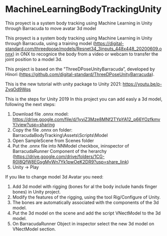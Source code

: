 # MachineLearningBodyTrackingUnity
This proyect is a system body tracking using Machine Learning in Unity  through Barracuda to move avatar 3d model


This proyect is a system body tracking using Machine Learning in Unity 
through Barracuda, using a training model (https://digital-standard.com/threedpose/models/Resnet34_3inputs_448x448_20200609.onnx) in ONX to recognice the body from a video or webcam to transfer the joint position to a model 3d.

This project is based on the "ThreeDPoseUnityBarracuda”, developed by Hinori (https://github.com/digital-standard/ThreeDPoseUnityBarracuda).


This is the new tutorial with unity package to Unity 2021:
https://youtu.be/p-ZyqOd9Wqs

This is the steps for Unity 2019
In this project you can add easly a 3d model, following the next steps:

1. Download file .onnx model: https://drive.google.com/file/d/1yviZ3Mze8MNf2TYpYA12_p66YOzfkmvY/view?usp=sharing
2. Copy the file .onnx on folder:  BarracudaBodyTracking\Assets\Scripts\Model
3. Open SampleScene from Scenes folder
4. Put the .onnx file into NNModel checkbox, ininspector of BarracudaRunner Component of the herarchy (https://drive.google.com/drive/folders/1CG-R0I8QfW8EGsgMyWn7Yk1pwOeK2DR9?usp=share_link)
5. Unity -> Play

If you like to change model 3d Avatar you need:
1. Add 3d model with rigging (bones for al the body include hands finger bones) in Unity project.
2. Modify the features of the rigging, using the tool Rig/Configure of Unity.
3. The bones are automatically associated with the components of the 3d model.
4. Put the 3d model on the scene and add the script VNectModel to the 3d model.
5. On BarracudaRunner Object in inspector select the new 3d model on VNectModel section.
